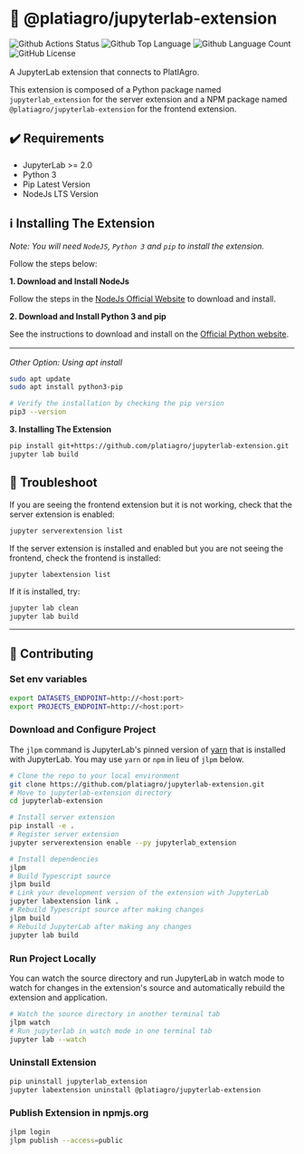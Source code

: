 # :nut_and_bolt: @platiagro/jupyterlab-extension

<div style="margin-bottom: 16px">
  <img alt="Github Actions Status" src="https://github.com/platiagro/jupyterlab-extension/workflows/Build/badge.svg" />
  <img alt="Github Top Language" src="https://img.shields.io/github/languages/top/platiagro/jupyterlab-extension.svg" />
  <img alt="Github Language Count" src="https://img.shields.io/github/languages/count/platiagro/jupyterlab-extension.svg" />
  <img alt="GitHub License" src="https://img.shields.io/github/license/platiagro/jupyterlab-extension.svg">
</div>

A JupyterLab extension that connects to PlatIAgro.

This extension is composed of a Python package named `jupyterlab_extension` for the server extension and a NPM package named `@platiagro/jupyterlab-extension` for the frontend extension.

## :heavy_check_mark: Requirements

- JupyterLab >= 2.0
- Python 3
- Pip Latest Version
- NodeJs LTS Version

## :information_source: Installing The Extension

_Note: You will need `NodeJS`, `Python 3` and `pip` to install the extension._

Follow the steps below:

**1. Download and Install NodeJs**

Follow the steps in the [NodeJs Official Website](https://nodejs.org/en/) to download and install.

**2. Download and Install Python 3 and pip**

See the instructions to download and install on the [Official Python website](https://www.python.org/downloads/).

<hr style="margin: 16px 0; height: 1px">

_Other Option: Using apt install_

```bash
sudo apt update
sudo apt install python3-pip

# Verify the installation by checking the pip version
pip3 --version
```

**3. Installing The Extension**

```bash
pip install git+https://github.com/platiagro/jupyterlab-extension.git
jupyter lab build
```

## :poop: Troubleshoot

If you are seeing the frontend extension but it is not working, check that the server extension is enabled:

```bash
jupyter serverextension list
```

If the server extension is installed and enabled but you are not seeing the frontend, check the frontend is installed:

```bash
jupyter labextension list
```

If it is installed, try:

```bash
jupyter lab clean
jupyter lab build
```

---

## :handshake: Contributing

### Set env variables

```bash
export DATASETS_ENDPOINT=http://<host:port>
export PROJECTS_ENDPOINT=http://<host:port>
```

### Download and Configure Project

The `jlpm` command is JupyterLab's pinned version of [yarn](https://yarnpkg.com/) that is installed with JupyterLab. You may use `yarn` or `npm` in lieu of `jlpm` below.

```bash
# Clone the repo to your local environment
git clone https://github.com/platiagro/jupyterlab-extension.git
# Move to jupyterlab-extension directory
cd jupyterlab-extension

# Install server extension
pip install -e .
# Register server extension
jupyter serverextension enable --py jupyterlab_extension

# Install dependencies
jlpm
# Build Typescript source
jlpm build
# Link your development version of the extension with JupyterLab
jupyter labextension link .
# Rebuild Typescript source after making changes
jlpm build
# Rebuild JupyterLab after making any changes
jupyter lab build
```

### Run Project Locally

You can watch the source directory and run JupyterLab in watch mode to watch for changes in the extension's source and automatically rebuild the extension and application.

```bash
# Watch the source directory in another terminal tab
jlpm watch
# Run jupyterlab in watch mode in one terminal tab
jupyter lab --watch
```

### Uninstall Extension

```bash
pip uninstall jupyterlab_extension
jupyter labextension uninstall @platiagro/jupyterlab-extension
```

### Publish Extension in npmjs.org

```bash
jlpm login
jlpm publish --access=public
```
